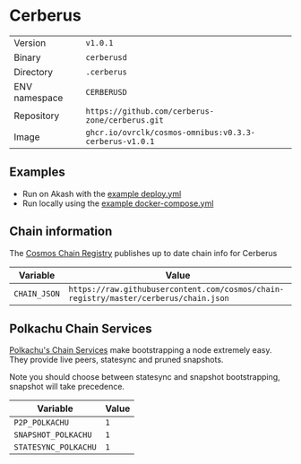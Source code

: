 # Cerberus

| | |
|---|---|
|Version|`v1.0.1`|
|Binary|`cerberusd`|
|Directory|`.cerberus`|
|ENV namespace|`CERBERUSD`|
|Repository|`https://github.com/cerberus-zone/cerberus.git`|
|Image|`ghcr.io/ovrclk/cosmos-omnibus:v0.3.3-cerberus-v1.0.1`|

## Examples

- Run on Akash with the [example deploy.yml](./deploy.yml)
- Run locally using the [example docker-compose.yml](./docker-compose.yml)

## Chain information

The [Cosmos Chain Registry](https://github.com/cosmos/chain-registry) publishes up to date chain info for Cerberus

|Variable|Value|
|---|---|
|`CHAIN_JSON`|`https://raw.githubusercontent.com/cosmos/chain-registry/master/cerberus/chain.json`|

## Polkachu Chain Services

[Polkachu's Chain Services](https://www.polkachu.com/) make bootstrapping a node extremely easy. They provide live peers, statesync and pruned snapshots.

Note you should choose between statesync and snapshot bootstrapping, snapshot will take precedence.

|Variable|Value|
|---|---|
|`P2P_POLKACHU`|`1`|
|`SNAPSHOT_POLKACHU`|`1`|
|`STATESYNC_POLKACHU`|`1`|
